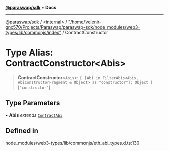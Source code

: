 [**@paraswap/sdk**](../../../../README.md) • **Docs**

***

[@paraswap/sdk](../../../../globals.md) / [\<internal\>](../../../README.md) / ["/home/velenir-gnx570/Projects/Paraswap/paraswap-sdk/node\_modules/web3-types/lib/commonjs/index"](../README.md) / ContractConstructor

# Type Alias: ContractConstructor\<Abis\>

> **ContractConstructor**\<`Abis`\>: `{ [Abi in FilterAbis<Abis, AbiConstructorFragment & Object> as "constructor"]: Object }`\[`"constructor"`\]

## Type Parameters

• **Abis** *extends* [`ContractAbi`](../../../type-aliases/ContractAbi.md)

## Defined in

node\_modules/web3-types/lib/commonjs/eth\_abi\_types.d.ts:130
